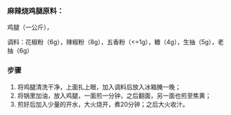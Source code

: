 ### 麻辣烧鸡腿原料：

鸡腿（一公斤），

调料：花椒粉（6g），辣椒粉（8g），五香粉（<=1g），糖（4g），生抽（5g），老抽（6g）

### 步骤

1. 将鸡腿清洗干净，上面扎上眼，加入调料后放入冰箱腌一晚；
2. 将锅里加油，放入鸡腿，一面煎一分钟，之后翻面，另一面也煎至焦黄；
3. 煎好后加入少量的开水，大火烧开，煮20分钟；之后大火收汁。